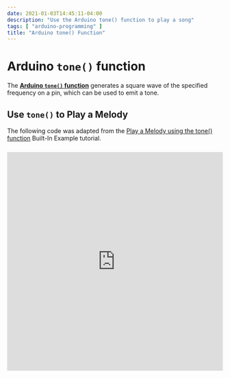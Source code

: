 ```yaml
---
date: 2021-01-03T14:45:11-04:00
description: "Use the Arduino tone() function to play a song"
tags: [ "arduino-programming" ]
title: "Arduino tone() Function"
---
```


# Arduino `tone()` function

The [**Arduino `tone()` function**](https://www.arduino.cc/reference/en/language/functions/advanced-io/tone/) generates a square wave of the specified frequency on a pin, which can be used to emit a tone.

## Use `tone()` to Play a Melody

The following code was adapted from the [Play a Melody using the tone() function](https://www.arduino.cc/en/Tutorial/BuiltInExamples/toneMelody) Built-In Example tutorial.

<iframe src="https://app.arduino.cc/sketches/3ef73b15-330f-4a70-ab8f-b24697ef66d5?F=pitches.h?embed&view-mode=preview" style="height:510px;width:100%;margin:10px 0" frameborder="0"></iframe>
